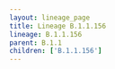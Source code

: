 ```yaml
---
layout: lineage_page
title: Lineage B.1.1.156
lineage: B.1.1.156
parent: B.1.1
children: ['B.1.1.156']
---
```

